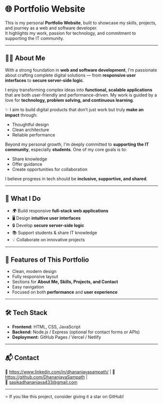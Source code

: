 # 🌐 Portfolio Website

This is my personal **Portfolio Website**, built to showcase my skills, projects, and journey as a web and software developer.  
It highlights my work, passion for technology, and commitment to supporting the IT community.

---

## 👨‍💻 About Me
With a strong foundation in **web and software development**, I'm passionate about crafting complete digital solutions — from **responsive user interfaces** to **secure server-side logic**.  

I enjoy transforming complex ideas into **functional, scalable applications** that are both user-friendly and performance-driven. My work is guided by a love for **technology, problem solving, and continuous learning**.  

✨ I aim to build digital products that don’t just work but truly **make an impact** through:
- Thoughtful design  
- Clean architecture  
- Reliable performance  

Beyond my personal growth, I'm deeply committed to **supporting the IT community**, especially **students**. One of my core goals is to:
- Share knowledge  
- Offer guidance  
- Create opportunities for collaboration  

I believe progress in tech should be **inclusive, supportive, and shared**.  

---

## 🚀 What I Do
- 🌍 Build responsive **full-stack web applications**  
- 🖥️ Design **intuitive user interfaces**  
- 🔒 Develop **secure server-side logic**  
- 📚 Support students & share IT knowledge  
- 💡 Collaborate on innovative projects  

---

## 📂 Features of This Portfolio
- Clean, modern design  
- Fully responsive layout  
- Sections for **About Me, Skills, Projects, and Contact**  
- Easy navigation  
- Focused on both **performance** and **user experience**

---

## 🛠️ Tech Stack
- **Frontend:** HTML, CSS, JavaScript  
- **Backend:** Node.js / Express (optional for contact forms or APIs)  
- **Deployment:** GitHub Pages / Vercel / Netlify  

---

## 📬 Contact
💼 https://www.linkedin.com/in/dhananjayasampath/  |  🐙 https://github.com/DhananjayaSampath  |  
📧 sasikadhananjaya433@gmail.com  

---

⭐ If you like this project, consider giving it a star on GitHub!
